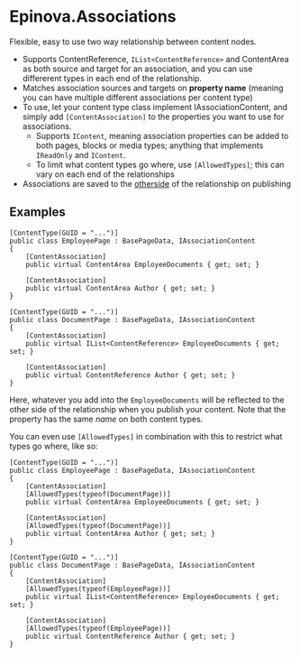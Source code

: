 # Epinova.Associations

Flexible, easy to use two way relationship between content nodes.

- Supports ContentReference, `IList<ContentReference>` and ContentArea as both source and target for an association, and you can use differerent types in each end of the relationship.
- Matches association sources and targets on **property name** (meaning you can have multiple different associations per content type)
- To use, let your content type class implement IAssociationContent, and simply add `[ContentAssociation]` to the properties you want to use for associations.
    - Supports `IContent`, meaning association properties can be added to both pages, blocks or media types; anything  that implements `IReadOnly` and `IContent`.
    - To limit what content types go where, use `[AllowedTypes]`; this can vary on each end of the relationships
- Associations are saved to the [otherside](https://www.youtube.com/watch?v=rn_YodiJO6k) of the relationship on publishing

## Examples

    [ContentType(GUID = "...")]
    public class EmployeePage : BasePageData, IAssociationContent
    {
        [ContentAssociation]
        public virtual ContentArea EmployeeDocuments { get; set; }
		
        [ContentAssociation]
        public virtual ContentArea Author { get; set; }
    }

    [ContentType(GUID = "...")]
    public class DocumentPage : BasePageData, IAssociationContent
    {
        [ContentAssociation]
        public virtual IList<ContentReference> EmployeeDocuments { get; set; }
				
        [ContentAssociation]
        public virtual ContentReference Author { get; set; }
    }

Here, whatever you add into the `EmployeeDocuments` will be reflected to the other side of the relationship when you publish your content. Note that the property has the same *name* on both content types.

You can even use `[AllowedTypes]` in combination with this to restrict what types go where, like so:

    [ContentType(GUID = "...")]
    public class EmployeePage : BasePageData, IAssociationContent
    {
        [ContentAssociation]
        [AllowedTypes(typeof(DocumentPage))]
        public virtual ContentArea EmployeeDocuments { get; set; }
		
        [ContentAssociation]
        [AllowedTypes(typeof(DocumentPage))]
        public virtual ContentArea Author { get; set; }
    }

    [ContentType(GUID = "...")]        
    public class DocumentPage : BasePageData, IAssociationContent
    {
        [ContentAssociation]
        [AllowedTypes(typeof(EmployeePage))]
        public virtual IList<ContentReference> EmployeeDocuments { get; set; }
		
        [ContentAssociation]
        [AllowedTypes(typeof(EmployeePage))]
        public virtual ContentReference Author { get; set; }
    }
